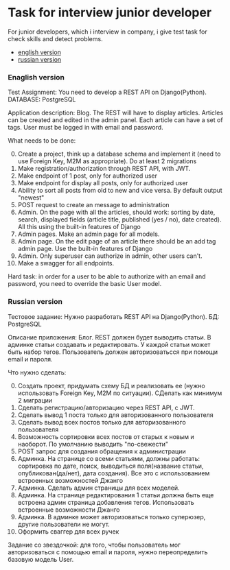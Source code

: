 # Task for interview junior developer

For junior developers, which i interview in company, i give test task for check skills and detect problems.

- [english version](#english)
- [russian version](#russian)


### <a name="english"></a> Enaglish version
Test Assignment: You need to develop a REST API on Django(Python). DATABASE: PostgreSQL

Application description: Blog. The REST will have to display articles. Articles can be created and edited in the admin panel. Each article can have a set of tags. User must be logged in with email and password.

What needs to be done:

0. Create a project, think up a database schema and implement it (need to use Foreign Key, M2M as appropriate). Do at least 2 migrations
1. Make registration/authorization through REST API, with JWT.
2. Make endpoint of 1 post, only for authorized user
3. Make endpoint for display all posts, only for authorized user
4. Ability to sort all posts from old to new and vice versa. By default output "newest"
5. POST request to create an message to administration
6. Admin. On the page with all the articles, should work: sorting by date, search, displayed fields (article title, published (yes / no), date created). All this using the built-in features of Django
7. Admin pages. Make an admin page for all models.
8. Admin page. On the edit page of an article there should be an add tag admin page. Use the built-in features of Django
9. Admin. Only superuser can authorize in admin, other users can't.
10. Make a swagger for all endpoints.

Hard task: in order for a user to be able to authorize with an email and password, you need to override the basic User model.


### <a name="russian"></a> Russian version
Тестовое задание: Нужно разработать REST API на Django(Python). БД: PostgreSQL

Описание приложения: Блог. REST должен будет выводить статьи. В админке статьи создавать и редактировать. У каждой статьи может быть набор тегов. Пользователь должен авторизоватьсся при помощи email и пароля.

Что нужно сделать:

0. Создать проект, придумать схему БД и реализовать ее (нужно использовать Foreign Key, M2M по ситуации). СДелать как минимум 2 миграции
1. Сделать регистрацию/авторизацию через REST API, с JWT.
2. Сделать вывод 1 поста только для авторизованного пользователя
3. Сделать вывод всех постов только для авторизованного пользователя
4. Возможность сортировки всех постов от старых к новым и наоборот. По умолчанию выводить "по-свежести"
5. POST запрос для создания обращения к администрации
6. Админка. На странице со всеми статьями, должны работать: сортировка по дате, поиск, выводиться поля(название статьи, опубликован(да/нет), дата создания). Все это с использованием встроенных возможностей Джанго
7. Админка. Сделать админ страницы для всех моделей.
8. Админка. На странице редактирования 1 статьи должна быть еще встроена админ страница добавления тегов. Использовать встроенные возможности Джанго
9. Админка. В админке может авторизоваться только суперюзер, другие пользователи не могут.
10. Оформить сваггер для всех ручек

Задание со звездочкой: для того, чтобы пользователь мог авторизоваться с помощью email и пароля, нужно переопределить базовую модель User.
